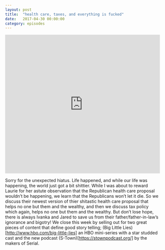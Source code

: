 ```yaml
---
layout: post
title:  "health care, taxes, and everything is fucked"
date:   2017-04-30 00:00:00
category: episodes
---
```

<iframe width="100%" height="450" scrolling="no" frameborder="no" src="https://w.soundcloud.com/player/?url=https%3A//api.soundcloud.com/tracks/320339909&amp;auto_play=false&amp;hide_related=false&amp;show_comments=true&amp;show_user=true&amp;show_reposts=false&amp;visual=true"></iframe>

Sorry for the unexpected hiatus. Life happened, and while our life was happening, the world just got a bit shittier. While I was about to reward Laurie for her astute observation that the Republican health care proposal wouldn’t be happening, we learn that the Republicans won’t let it die. So we discuss their newest version of thier shitastic health care proposal that helps no one but them and the wealthy, and then we discuss tax policy which again, helps no one but them and the wealthy. But don’t lose hope, there is always Ivanka and Jared to save us from their father/father-in-law’s ignorance and bigotry! We close this week by selling out for two great pieces of content that define good story telling; (Big Little Lies)[http://www.hbo.com/big-little-lies] an HBO mini-series with a star studded cast and the new podcast (S-Town)[https://stownpodcast.org/] by the makers of Serial. 
